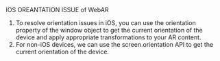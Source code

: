 IOS OREANTATION ISSUE of WebAR
  1. To resolve orientation issues in iOS, you can use the orientation property of the window object to get the current orientation of the device and apply appropriate transformations to your AR content.
  2. For non-iOS devices, we can use the screen.orientation API to get the current orientation of the device.

